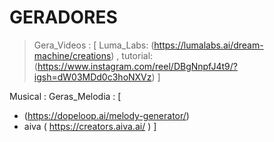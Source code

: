 # GERADORES


> Gera_Videos : [
  Luma_Labs: (https://lumalabs.ai/dream-machine/creations) , tutorial: (https://www.instagram.com/reel/DBgNnpfJ4t9/?igsh=dW03MDd0c3hoNXVz)
]

Musical : 
  Geras_Melodia : [    
 - (https://dopeloop.ai/melody-generator/)
 - aiva  ( https://creators.aiva.ai/ )
]